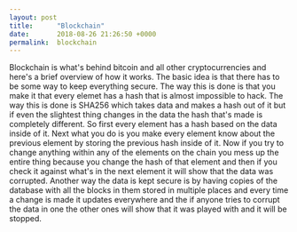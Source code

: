 ```yaml
---
layout: post
title:      "Blockchain"
date:       2018-08-26 21:26:50 +0000
permalink:  blockchain
---
```



Blockchain is what's behind bitcoin and all other cryptocurrencies and here's a brief overview of how it works. The basic idea is that there has to be some way to keep everything secure. The way this is done is that you make it that every elemet has a hash that is almost impossible to hack. The way this is done is SHA256 which takes data and makes a hash out of it but if even the slightest thing changes in the data the hash that's made is completely different. So first every element has a hash based on the data inside of it. Next what you do is you make every element know about the previous element by storing the previous hash inside of it. Now if you try to change anything within any of the elements on the chain you mess up the entire thing because you change the hash of that element and then if you check it against what's in the next element it will show that the data was corrupted. Another way the data is kept secure is by having copies of the database with all the blocks in them stored in multiple places and every time a change is made it updates everywhere and the if anyone tries to corrupt the data in one the other ones will show that it was played with and it will be stopped.
